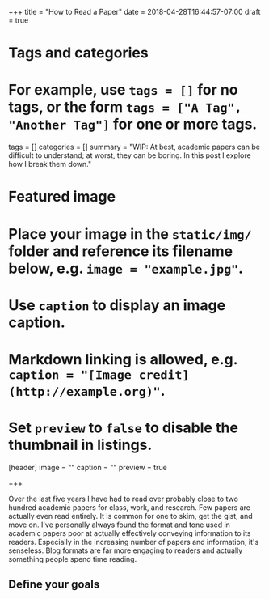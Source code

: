+++
title = "How to Read a Paper"
date = 2018-04-28T16:44:57-07:00
draft = true

# Tags and categories
# For example, use `tags = []` for no tags, or the form `tags = ["A Tag", "Another Tag"]` for one or more tags.
tags = []
categories = []
summary = "WIP: At best, academic papers can be difficult to understand; at worst, they can be boring. In this post I explore how I break them down."

# Featured image
# Place your image in the `static/img/` folder and reference its filename below, e.g. `image = "example.jpg"`.
# Use `caption` to display an image caption.
#   Markdown linking is allowed, e.g. `caption = "[Image credit](http://example.org)"`.
# Set `preview` to `false` to disable the thumbnail in listings.
[header]
image = ""
caption = ""
preview = true

+++

Over the last five years I have had to read over probably close to two hundred academic papers for class, work, and research. Few papers are actually even read entirely. It is common for one to skim, get the gist, and move on. I've personally always found the format and tone used in academic papers poor at actually effectively conveying information to its readers. Especially in the increasing number of papers and information, it's senseless. Blog formats are far more engaging to readers and actually something people spend time reading.

## Define your goals

##
